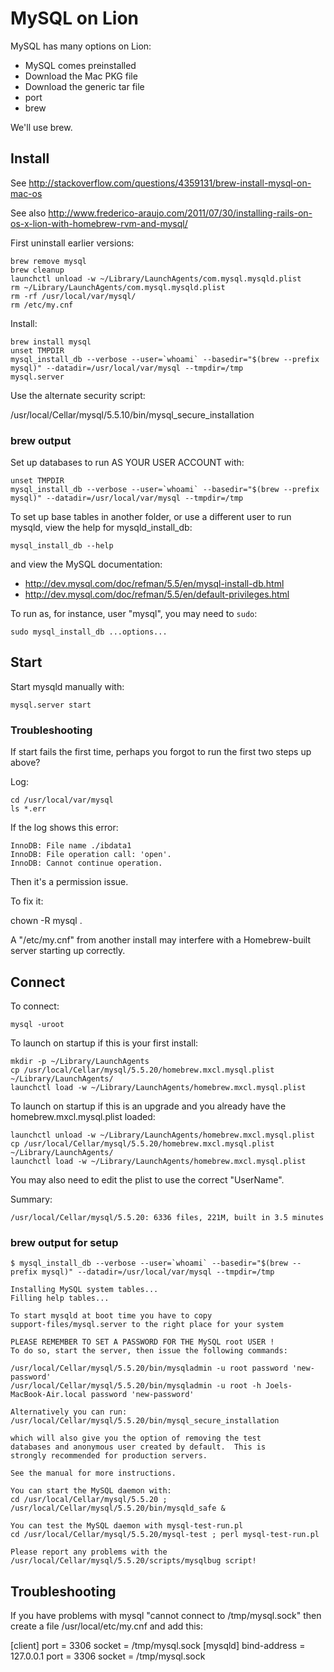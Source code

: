 # MySQL on Lion

MySQL has many options on Lion:

  * MySQL comes preinstalled
  * Download the Mac PKG file
  * Download the generic tar file
  * port
  * brew

We'll use brew.


## Install

See http://stackoverflow.com/questions/4359131/brew-install-mysql-on-mac-os

See also http://www.frederico-araujo.com/2011/07/30/installing-rails-on-os-x-lion-with-homebrew-rvm-and-mysql/

First uninstall earlier versions:

    brew remove mysql
    brew cleanup
    launchctl unload -w ~/Library/LaunchAgents/com.mysql.mysqld.plist
    rm ~/Library/LaunchAgents/com.mysql.mysqld.plist
    rm -rf /usr/local/var/mysql/
    rm /etc/my.cnf

Install:

    brew install mysql
    unset TMPDIR
    mysql_install_db --verbose --user=`whoami` --basedir="$(brew --prefix mysql)" --datadir=/usr/local/var/mysql --tmpdir=/tmp
    mysql.server

Use the alternate security script:

/usr/local/Cellar/mysql/5.5.10/bin/mysql_secure_installation


### brew output

Set up databases to run AS YOUR USER ACCOUNT with:

    unset TMPDIR
    mysql_install_db --verbose --user=`whoami` --basedir="$(brew --prefix mysql)" --datadir=/usr/local/var/mysql --tmpdir=/tmp

To set up base tables in another folder, or use a different user to run
mysqld, view the help for mysqld_install_db:

    mysql_install_db --help

and view the MySQL documentation:

  * http://dev.mysql.com/doc/refman/5.5/en/mysql-install-db.html
  * http://dev.mysql.com/doc/refman/5.5/en/default-privileges.html

To run as, for instance, user "mysql", you may need to `sudo`:

    sudo mysql_install_db ...options...


## Start

Start mysqld manually with:

    mysql.server start


### Troubleshooting

If start fails the first time, perhaps you forgot to run the first two steps up above?

Log:

    cd /usr/local/var/mysql
    ls *.err

If the log shows this error:

    InnoDB: File name ./ibdata1
    InnoDB: File operation call: 'open'.
    InnoDB: Cannot continue operation.

Then it's a permission issue.

To fix it:

   chown -R mysql .


A "/etc/my.cnf" from another install may interfere with a Homebrew-built
server starting up correctly.


## Connect

To connect:

    mysql -uroot

To launch on startup if this is your first install:

    mkdir -p ~/Library/LaunchAgents
    cp /usr/local/Cellar/mysql/5.5.20/homebrew.mxcl.mysql.plist ~/Library/LaunchAgents/
    launchctl load -w ~/Library/LaunchAgents/homebrew.mxcl.mysql.plist

To launch on startup if this is an upgrade and you already have the homebrew.mxcl.mysql.plist loaded:

    launchctl unload -w ~/Library/LaunchAgents/homebrew.mxcl.mysql.plist
    cp /usr/local/Cellar/mysql/5.5.20/homebrew.mxcl.mysql.plist ~/Library/LaunchAgents/
    launchctl load -w ~/Library/LaunchAgents/homebrew.mxcl.mysql.plist

You may also need to edit the plist to use the correct "UserName".

Summary: 

    /usr/local/Cellar/mysql/5.5.20: 6336 files, 221M, built in 3.5 minutes


### brew output for setup

    $ mysql_install_db --verbose --user=`whoami` --basedir="$(brew --prefix mysql)" --datadir=/usr/local/var/mysql --tmpdir=/tmp

    Installing MySQL system tables...
    Filling help tables...

    To start mysqld at boot time you have to copy
    support-files/mysql.server to the right place for your system

    PLEASE REMEMBER TO SET A PASSWORD FOR THE MySQL root USER !
    To do so, start the server, then issue the following commands:

    /usr/local/Cellar/mysql/5.5.20/bin/mysqladmin -u root password 'new-password'
    /usr/local/Cellar/mysql/5.5.20/bin/mysqladmin -u root -h Joels-MacBook-Air.local password 'new-password'

    Alternatively you can run:
    /usr/local/Cellar/mysql/5.5.20/bin/mysql_secure_installation

    which will also give you the option of removing the test
    databases and anonymous user created by default.  This is
    strongly recommended for production servers.

    See the manual for more instructions.

    You can start the MySQL daemon with:
    cd /usr/local/Cellar/mysql/5.5.20 ; /usr/local/Cellar/mysql/5.5.20/bin/mysqld_safe &

    You can test the MySQL daemon with mysql-test-run.pl
    cd /usr/local/Cellar/mysql/5.5.20/mysql-test ; perl mysql-test-run.pl

    Please report any problems with the /usr/local/Cellar/mysql/5.5.20/scripts/mysqlbug script!


## Troubleshooting

If you have problems with mysql "cannot connect to /tmp/mysql.sock"
then create a file /usr/local/etc/my.cnf and add this:

[client]
port = 3306
socket = /tmp/mysql.sock
[mysqld]
bind-address = 127.0.0.1
port = 3306
socket = /tmp/mysql.sock
